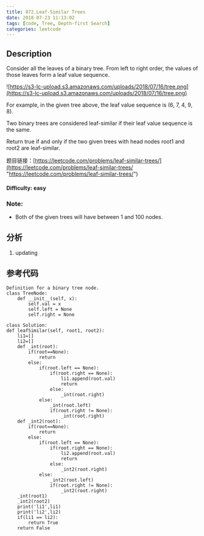 ```yaml
---
title: 872.Leaf-Similar Trees
date: 2018-07-23 11:13:02
tags: [code, Tree, Depth-first Search]
categories: leetcode
---
```

## Description

Consider all the leaves of a binary tree.  From left to right order, the values of those leaves form a leaf value sequence.

![https://s3-lc-upload.s3.amazonaws.com/uploads/2018/07/16/tree.png](https://s3-lc-upload.s3.amazonaws.com/uploads/2018/07/16/tree.png)

For example, in the given tree above, the leaf value sequence is (6, 7, 4, 9, 8).

Two binary trees are considered leaf-similar if their leaf value sequence is the same.

Return true if and only if the two given trees with head nodes root1 and root2 are leaf-similar.

题目链接：[https://leetcode.com/problems/leaf-similar-trees/](https://leetcode.com/problems/leaf-similar-trees/ "https://leetcode.com/problems/leaf-similar-trees/")

#### Difficulty: easy

<!-- more -->

### Note:

- Both of the given trees will have between 1 and 100 nodes.

## 分析

1. updating

## 参考代码

	Definition for a binary tree node.
	class TreeNode:
	    def __init__(self, x):
	        self.val = x
	        self.left = None
	        self.right = None

	class Solution:
    def leafSimilar(self, root1, root2):
        li1=[]
        li2=[]
        def _int(root):
            if(root==None):
                return
            else:
                if(root.left == None):
                    if(root.right == None):
                        li1.append(root.val)
                        return
                    else:
                        _int(root.right)
                else:
                    _int(root.left)
                    if(root.right != None):
                        _int(root.right)
        def _int2(root):
            if(root==None):
                return
            else:
                if(root.left == None):
                    if(root.right == None):
                        li2.append(root.val)
                        return
                    else:
                        _int2(root.right)
                else:
                    _int2(root.left)
                    if(root.right != None):
                        _int2(root.right)
        _int(root1)
        _int2(root2)
        print('li1',li1)
        print('li2',li2)
        if(li1 == li2):
            return True
        return False
        